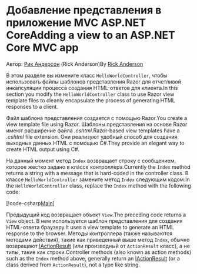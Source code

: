 # <a name="adding-a-view-to-an-aspnet-core-mvc-app"></a><span data-ttu-id="95354-101">Добавление представления в приложение MVC ASP.NET Core</span><span class="sxs-lookup"><span data-stu-id="95354-101">Adding a view to an ASP.NET Core MVC app</span></span>

<span data-ttu-id="95354-102">Автор: [Рик Андерсон](https://twitter.com/RickAndMSFT) (Rick Anderson)</span><span class="sxs-lookup"><span data-stu-id="95354-102">By [Rick Anderson](https://twitter.com/RickAndMSFT)</span></span>

<span data-ttu-id="95354-103">В этом разделе вы измените класс `HelloWorldController`, чтобы использовать файлы шаблонов представления Razor для отчетливой инкапсуляции процесса создания HTML-ответов для клиента.</span><span class="sxs-lookup"><span data-stu-id="95354-103">In this section you modify the `HelloWorldController` class to use Razor view template files to cleanly encapsulate the process of generating HTML responses to a client.</span></span>

<span data-ttu-id="95354-104">Файл шаблона представления создается с помощью Razor.</span><span class="sxs-lookup"><span data-stu-id="95354-104">You create a view template file using Razor.</span></span> <span data-ttu-id="95354-105">Шаблоны представления на основе Razor имеют расширение файла *.cshtml*.</span><span class="sxs-lookup"><span data-stu-id="95354-105">Razor-based view templates have a *.cshtml* file extension.</span></span> <span data-ttu-id="95354-106">Они реализуют удобный способ для создания выходных данных HTML с помощью C#.</span><span class="sxs-lookup"><span data-stu-id="95354-106">They provide an elegant way to create HTML output using C#.</span></span>

<span data-ttu-id="95354-107">На данный момент метод `Index` возвращает строку с сообщением, которое жестко задано в классе контроллера.</span><span class="sxs-lookup"><span data-stu-id="95354-107">Currently the `Index` method returns a string with a message that is hard-coded in the controller class.</span></span> <span data-ttu-id="95354-108">В классе `HelloWorldController` замените метод `Index` следующим кодом:</span><span class="sxs-lookup"><span data-stu-id="95354-108">In the `HelloWorldController` class, replace the `Index` method with the following code:</span></span>

[!code-csharp[Main](../../tutorials/first-mvc-app/start-mvc/sample/MvcMovie/Controllers/HelloWorldController.cs?name=snippet_4)]

<span data-ttu-id="95354-109">Предыдущий код возвращает объект `View`.</span><span class="sxs-lookup"><span data-stu-id="95354-109">The preceding code returns a `View` object.</span></span> <span data-ttu-id="95354-110">В нем используется шаблон представления для создания HTML-ответа браузеру.</span><span class="sxs-lookup"><span data-stu-id="95354-110">It uses a view template to generate an HTML response to the browser.</span></span> <span data-ttu-id="95354-111">Методы контроллера (также называются методами действия), такие как приведенный выше метод `Index`, обычно возвращают [IActionResult](https://docs.microsoft.com/aspnet/core/api/microsoft.aspnetcore.mvc.iactionresult) (или производный от `ActionResult` класс), а не типы, такие как строки.</span><span class="sxs-lookup"><span data-stu-id="95354-111">Controller methods (also known as action methods) such as the `Index` method above, generally return an [IActionResult](https://docs.microsoft.com/aspnet/core/api/microsoft.aspnetcore.mvc.iactionresult) (or a class derived from `ActionResult`), not a type like string.</span></span>
